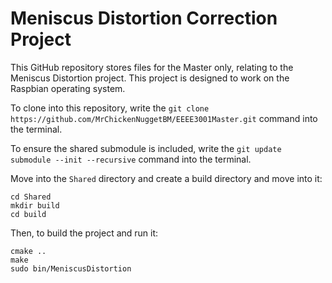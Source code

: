 # Meniscus Distortion Correction Project
This GitHub repository stores files for the Master only, relating to the Meniscus Distortion project. This project is designed to work on the Raspbian operating system.

To clone into this repository, write the `git clone https://github.com/MrChickenNuggetBM/EEEE3001Master.git` command into the terminal.

To ensure the shared submodule is included, write the `git update submodule --init --recursive` command into the terminal.

Move into the `Shared` directory and create a build directory and move into it:

```
cd Shared
mkdir build
cd build
```

Then, to build the project and run it:

```
cmake ..
make
sudo bin/MeniscusDistortion
```
